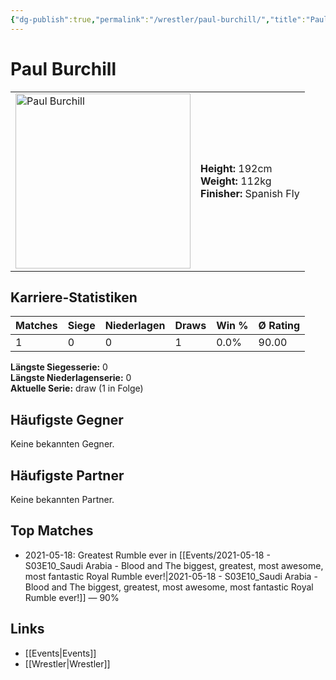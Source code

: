 ```yaml
---
{"dg-publish":true,"permalink":"/wrestler/paul-burchill/","title":"Paul Burchill","tags":["wrestler"],"noteIcon":""}
---
```



# Paul Burchill

<table>
        <tr>
        <td><img src="https://github.com/CptSpaulding1980/choke-slam-wrestling/releases/download/images/Paul_Burchill.png" width="280" alt="Paul Burchill"></td>
        <td>
        <b>Height:</b> 192cm<br>
        <b>Weight:</b> 112kg<br>
        <b>Finisher:</b> Spanish Fly<br>
        </td>
        </tr>
        </table>
        
## Karriere-Statistiken

| Matches | Siege | Niederlagen | Draws | Win % | Ø Rating |
|---------|-------|-------------|-------|-------|-----------|
| 1 | 0 | 0 | 1 | 0.0% | 90.00 |

**Längste Siegesserie:** 0<br>**Längste Niederlagenserie:** 0<br>**Aktuelle Serie:** draw (1 in Folge)


## Häufigste Gegner
Keine bekannten Gegner.

## Häufigste Partner
Keine bekannten Partner.

## Top Matches
- 2021-05-18: Greatest Rumble ever in [[Events/2021-05-18 - S03E10_Saudi Arabia - Blood and The biggest, greatest, most awesome, most fantastic Royal Rumble ever!\|2021-05-18 - S03E10_Saudi Arabia - Blood and The biggest, greatest, most awesome, most fantastic Royal Rumble ever!]] — 90%

## Links
- [[Events\|Events]]
- [[Wrestler\|Wrestler]]
